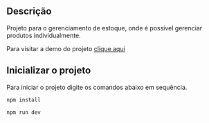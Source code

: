 ## Descrição

Projeto para o gerenciamento de estoque, onde é possível gerenciar produtos individualmente.


Para visitar a demo do projeto [clique aqui](https://nextjs.org/docs/deployment)


## Inicializar o projeto

Para iniciar o projeto digite os comandos abaixo em sequência.

```bash
npm install

npm run dev
```
